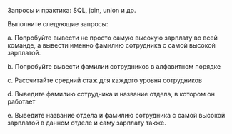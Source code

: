  Запросы и практика: SQL, join, union и др.
 
Выполните следующие запросы:

a.     Попробуйте вывести не просто самую высокую зарплату во всей команде, а вывести именно фамилию сотрудника с самой высокой зарплатой.

b.     Попробуйте вывести фамилии сотрудников в алфавитном порядке

c.     Рассчитайте средний стаж для каждого уровня сотрудников

d.     Выведите фамилию сотрудника и название отдела, в котором он работает

e.     Выведите название отдела и фамилию сотрудника с самой высокой зарплатой в данном отделе и саму зарплату также.
